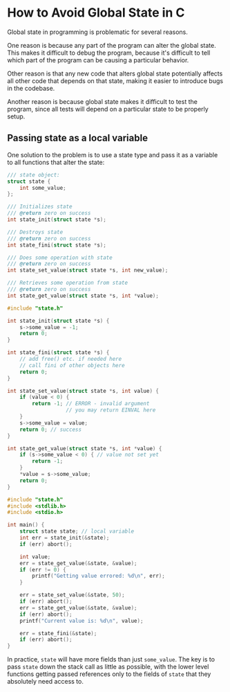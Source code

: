 # How to Avoid Global State in C

Global state in programming is problematic for several reasons. 

One reason is because any part of the program can alter the global state. This makes it difficult to debug the program, because it's difficult to tell which part of the program can be causing a particular behavior.

Other reason is that any new code that alters global state potentially affects all other code that depends on that state, making it easier to introduce bugs in the codebase.

Another reason is because global state makes it difficult to test the program, since all tests will depend on a particular state to be properly setup.

## Passing state as a local variable

One solution to the problem is to use a state type and pass it as a variable to all functions that alter the state:

```c title:"state.h"
/// state object:
struct state {
    int some_value;
};

/// Initializes state
/// @return zero on success
int state_init(struct state *s);

/// Destroys state
/// @return zero on success
int state_fini(struct state *s);

/// Does some operation with state
/// @return zero on success
int state_set_value(struct state *s, int new_value);

/// Retrieves some operation from state
/// @return zero on success
int state_get_value(struct state *s, int *value);
```

```c title:"state.c"
#include "state.h"

int state_init(struct state *s) {
    s->some_value = -1;
    return 0;
}

int state_fini(struct state *s) {
    // add free() etc. if needed here
    // call fini of other objects here
    return 0;
}

int state_set_value(struct state *s, int value) {
    if (value < 0) { 
        return -1; // ERROR - invalid argument
                   // you may return EINVAL here
    }
    s->some_value = value;
    return 0; // success
}

int state_get_value(struct state *s, int *value) {
    if (s->some_value < 0) { // value not set yet
        return -1;
    }
    *value = s->some_value;
    return 0;
}
```

```c title:"main.c"
#include "state.h"
#include <stdlib.h>
#include <stdio.h>

int main() {
    struct state state; // local variable
    int err = state_init(&state);
    if (err) abort();

    int value;
    err = state_get_value(&state, &value);
    if (err != 0) {
        printf("Getting value errored: %d\n", err);
    }

    err = state_set_value(&state, 50);
    if (err) abort();
    err = state_get_value(&state, &value);
    if (err) abort();
    printf("Current value is: %d\n", value);

    err = state_fini(&state);
    if (err) abort();
}
```

In practice, `state` will have more fields than just `some_value`. The key is to pass `state` down the stack call as little as possible, with the lower level functions getting passed references only to the fields of `state` that they absolutely need access to.
